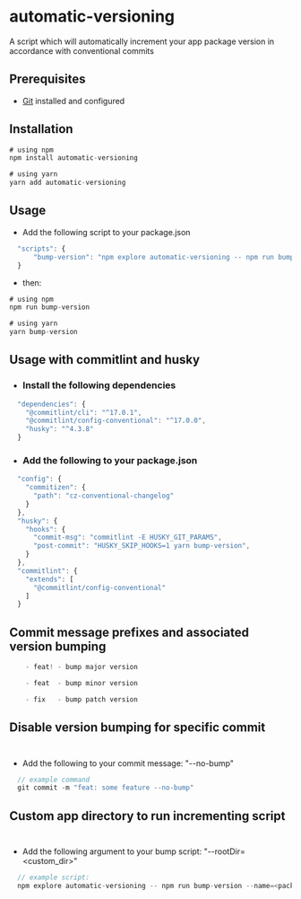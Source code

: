 # automatic-versioning

A script which will automatically increment your app package version in accordance with conventional commits

## Prerequisites
- [Git](https://git-scm.com/) installed and configured

## Installation

```js
# using npm
npm install automatic-versioning

# using yarn
yarn add automatic-versioning
```

## Usage

- Add the following script to your package.json<br/>
```js
  "scripts": {
      "bump-version": "npm explore automatic-versioning -- npm run bump-version --name=<package_name>",
  } 
```
- then:

```js
# using npm
npm run bump-version

# using yarn
yarn bump-version
```

## Usage with commitlint and husky<br/>

- ### Install the following dependencies
```js
  "dependencies": {
    "@commitlint/cli": "^17.0.1",
    "@commitlint/config-conventional": "^17.0.0",
    "husky": "^4.3.8"
  }
```

- ### Add the following to your package.json<br/>
```js
  "config": {
    "commitizen": {
      "path": "cz-conventional-changelog"
    }
  },
  "husky": {
    "hooks": {
      "commit-msg": "commitlint -E HUSKY_GIT_PARAMS",
      "post-commit": "HUSKY_SKIP_HOOKS=1 yarn bump-version",
    }
  },
  "commitlint": {
    "extends": [
      "@commitlint/config-conventional"
    ]
  }
```

## Commit message prefixes and associated version bumping

  ```js
      - feat! - bump major version
  ```
  ```js
      - feat  - bump minor version
  ```
  ```js
      - fix   - bump patch version
  ```

## Disable version bumping for specific commit<br/><br/>

- Add the following to your commit message: "--no-bump"<br/>
```js
  // example command
  git commit -m "feat: some feature --no-bump"
```

## Custom app directory to run incrementing script<br/><br/>

- Add the following argument to your bump script: "--rootDir=<custom_dir>"<br/>
```js
  // example script:
  npm explore automatic-versioning -- npm run bump-version --name=<package_name> --rootDir=<custom_dir>
```